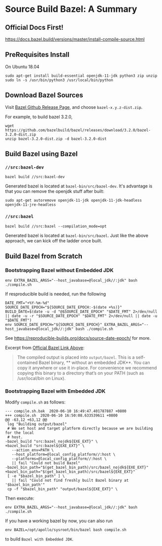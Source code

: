 # Source Build Bazel: A Summary

## Official Docs First!

https://docs.bazel.build/versions/master/install-compile-source.html


## PreRequisites Install

On Ubuntu 18.04

```
sudo apt-get install build-essential openjdk-11-jdk python3 zip unzip
sudo ln -s /usr/bin/python3 /usr/local/bin/python
```

## Download Bazel Sources

Visit [Bazel Github Release Page](https://github.com/bazelbuild/bazel/releases),
and choose `bazel-x.y.z-dist.zip`.

For example, to build bazel 3.2.0,

```
wget https://github.com/bazelbuild/bazel/releases/download/3.2.0/bazel-3.2.0-dist.zip
unzip bazel-3.2.0-dist.zip -d bazel-3.2.0-dist
```

## Build Bazel using Bazel
### `//src:bazel-dev`

```
bazel build //src:bazel-dev
```

Generated bazel is located at `bazel-bin/src/bazel-dev`. It's advantage
is that you can remove the openjdk stuff after built:

```
sudo apt-get autoremove openjdk-11-jdk openjdk-11-jdk-headless openjdk-11-jre-headless
```

### `//src:bazel`

```
bazel build //src:bazel --compilation_mode=opt
```

Generated bazel is located at `bazel-bin/src/bazel`. Just like the above approach, we can
kick off the ladder once built.

## Build Bazel from Scratch

### Bootstrapping Bazel without Embedded JDK


```
env EXTRA_BAZEL_ARGS="--host_javabase=@local_jdk//:jdk" bash ./compile.sh
```

If resproducible build is needed, run the following

```
DATE_FMT="+%Y-%m-%d"
SOURCE_DATE_EPOCH="${SOURCE_DATE_EPOCH:-$(date +%s)}"
BUILD_DATE=$(date -u -d "@$SOURCE_DATE_EPOCH" "$DATE_FMT" 2>/dev/null || date -u -r "$SOURCE_DATE_EPOCH" "$DATE_FMT" 2>/dev/null || date -u "$DATE_FMT")
env SOURCE_DATE_EPOCH="${SOURCE_DATE_EPOCH}" EXTRA_BAZEL_ARGS="--host_javabase=@local_jdk//:jdk" bash ./compile.sh
```

See https://reproducible-builds.org/docs/source-date-epoch/ for more.

Excerpt from [Official Bazel Link Above](https://docs.bazel.build/versions/master/install-compile-source.html):

> The compiled output is placed into `output/bazel`. This is a self-contained
> Bazel binary, ** without an embedded JDK**. You can copy it anywhere or use
> it in-place. For convenience we recommend copying this binary to a directory
> that’s on your PATH (such as /usr/local/bin on Linux).

### Bootstrapping Bazel with Embedded JDK

Modify `compile.sh` as follows:

```
--- compile.sh.bak	2020-06-10 16:49:47.401787887 +0800
+++ compile.sh	2020-06-10 16:50:08.633539611 +0800
@@ -63,12 +63,12 @@
 log "Building output/bazel"
 # We set host and target platform directly because we are building for the local
 # host.
-bazel_build "src:bazel_nojdk${EXE_EXT}" \
+bazel_build "src:bazel${EXE_EXT}" \
   --action_env=PATH \
   --host_platform=@local_config_platform//:host \
   --platforms=@local_config_platform//:host \
   || fail "Could not build Bazel"
-bazel_bin_path="$(get_bazel_bin_path)/src/bazel_nojdk${EXE_EXT}"
+bazel_bin_path="$(get_bazel_bin_path)/src/bazel${EXE_EXT}"
 [ -e "$bazel_bin_path" ] \
   || fail "Could not find freshly built Bazel binary at '$bazel_bin_path'"
 cp -f "$bazel_bin_path" "output/bazel${EXE_EXT}" \
```

Then execute:

```
env EXTRA_BAZEL_ARGS="--host_javabase=@local_jdk//:jdk" bash ./compile.sh
```

If you have a working bazel by now, you can also run

```
env BAZEL=/opt/apollo/sysroot/bin/bazel bash compile.sh
```

to build `Bazel with Embedded JDK`.

